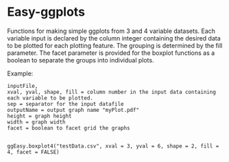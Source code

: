 # Easy-ggplots
Functions for making simple ggplots from 3 and 4 variable datasets. Each variable input is declared by the column integer containing the desired data to be plotted for each plotting feature. The grouping is determined by the fill parameter. The facet parameter is provided for the boxplot functions as a boolean to separate the groups into individual plots.

Example:
```
inputFile, 
xval, yval, shape, fill = column number in the input data containing each variable to be plotted.
sep = separator for the input datafile
outputName = output graph name "myPlot.pdf"
height = graph height
width = graph width
facet = boolean to facet grid the graphs


ggEasy.boxplot4("testData.csv", xval = 3, yval = 6, shape = 2, fill = 4, facet = FALSE)
```
